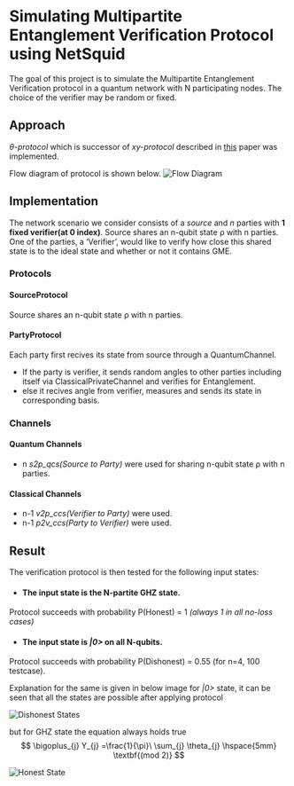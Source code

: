 
# Simulating Multipartite Entanglement Verification Protocol using NetSquid


The goal of this project is to simulate the Multipartite Entanglement Verification protocol in a quantum network with N participating nodes. The choice of the verifier may be random or fixed.


## Approach
*θ-protocol* which is successor of *xy-protocol* described in [this](https://www.nature.com/articles/ncomms13251.pdf?origin=ppub) paper was implemented.

Flow diagram of protocol is shown below.
![Flow Diagram](https://github.com/adityabadhiye/mev-protocol-netsquid/blob/main/images/flow_diagram.png)

## Implementation
The network scenario we consider consists of a *source* and *n* parties with **1 fixed verifier(at 0 index)**.
Source shares an n-qubit state ρ with n parties. One of the parties, a
‘Verifier’, would like to verify how close this shared state is to
the ideal state and whether or not it contains GME.

### Protocols
#### SourceProtocol
Source shares an n-qubit state ρ with n parties.
#### PartyProtocol
Each party first recives its state from source through a QuantumChannel.
- If the party is verifier, it sends random angles to other parties including itself via ClassicalPrivateChannel and verifies for Entanglement.
- else it recives angle from verifier, measures and sends its state in corresponding basis.

### Channels
#### Quantum Channels
- n *s2p_qcs(Source to Party)* were used for sharing n-qubit state ρ with n parties.
#### Classical Channels
- n-1 *v2p_ccs(Verifier to Party)* were used.
- n-1 *p2v_ccs(Party to Verifier)* were used.

## Result
The verification protocol is then tested for the following input states:

- #### The input state is the N-partite GHZ state.
Protocol succeeds with probability P(Honest) = 1 *(always 1 in all no-loss cases)*
- #### The input state is *|0>* on all N-qubits.
Protocol succeeds with probability P(Dishonest) = 0.55 (for n=4, 100 testcase).

Explanation for the same is given in below image
for *|0>* state, it can be seen that all the states are possible after applying protocol

![Dishonest States](https://github.com/adityabadhiye/mev-protocol-netsquid/blob/main/images/dishonest.png)



but for GHZ state the equation always holds true 
$$ \bigoplus_{j} Y_{j} =\frac{1}{\pi}\ \sum_{j} \theta_{j} \hspace{5mm}  \textbf{(mod 2)} $$

![Honest State](https://github.com/adityabadhiye/mev-protocol-netsquid/blob/main/images/honest.png)
